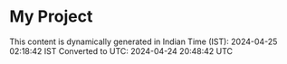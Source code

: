 # My Project

This content is dynamically generated in Indian Time (IST): 2024-04-25 02:18:42 IST
Converted to UTC: 2024-04-24 20:48:42 UTC
